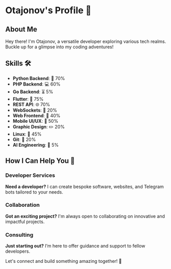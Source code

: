 # Otajonov's Profile 🚀

## About Me
Hey there! I'm Otajonov, a versatile developer exploring various tech realms. Buckle up for a glimpse into my coding adventures!

## Skills 🛠️

- **Python Backend**: 🐍 70%
- **PHP Backend**: 💻 60%
- **Go Backend**: ⏳ 5%
- **Flutter**: 🚀 75%
- **REST API**: 🌐 70%
- **WebSockets**: 💬 20%
- **Web Frontend**: 🎨 40%
- **Mobile UI/UX**: 📱 50%
- **Graphic Design**: ✏️ 20%
- **Linux**: 🐧 45%
- **Git**: 🔧 20%
- **AI Engineering**: 🤖 5%

## How I Can Help You 🤝

### Developer Services
**Need a developer?** I can create bespoke software, websites, and Telegram bots tailored to your needs.

### Collaboration
**Got an exciting project?** I'm always open to collaborating on innovative and impactful projects.

### Consulting
**Just starting out?** I’m here to offer guidance and support to fellow developers.

Let's connect and build something amazing together! 🚀
